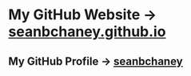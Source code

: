 # My GitHub Website -> [seanbchaney.github.io](seanbchaney.github.io)
## My GitHub Profile -> [seanbchaney](https://github.com/seanbchaney)
